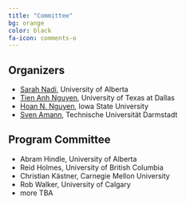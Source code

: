 ```yaml
---
title: "Committee"
bg: orange
color: black
fa-icon: comments-o
---
```


## Organizers

* [Sarah Nadi](http://www.sarahnadi.org/), University of Alberta
* [Tien Anh Nguyen](http://www.utdallas.edu/~tien.n.nguyen/), University of Texas at Dallas
* [Hoan N. Nguyen](https://sites.google.com/site/nguyenanhhoan/), Iowa State University
* [Sven Amann](http://sven-amann.de), Technische Universität Darmstadt

## Program Committee

* Abram Hindle, University of Alberta
* Reid Holmes, University of British Columbia
* Christian Kästner, Carnegie Mellon University
* Rob Walker, University of Calgary
* more TBA
